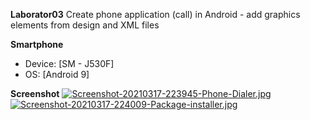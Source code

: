 **Laborator03**
Create phone application (call) in Android - add graphics elements from design and XML files

**Smartphone**
 - Device: [SM - J530F]
 - OS: [Android 9]

**Screenshot**
[![Screenshot-20210317-223945-Phone-Dialer.jpg](https://i.postimg.cc/L4NP18MN/Screenshot-20210317-223945-Phone-Dialer.jpg)](https://postimg.cc/CdndyY5q)
[![Screenshot-20210317-224009-Package-installer.jpg](https://i.postimg.cc/qq5gZgJr/Screenshot-20210317-224009-Package-installer.jpg)](https://postimg.cc/wRD61qR4)
